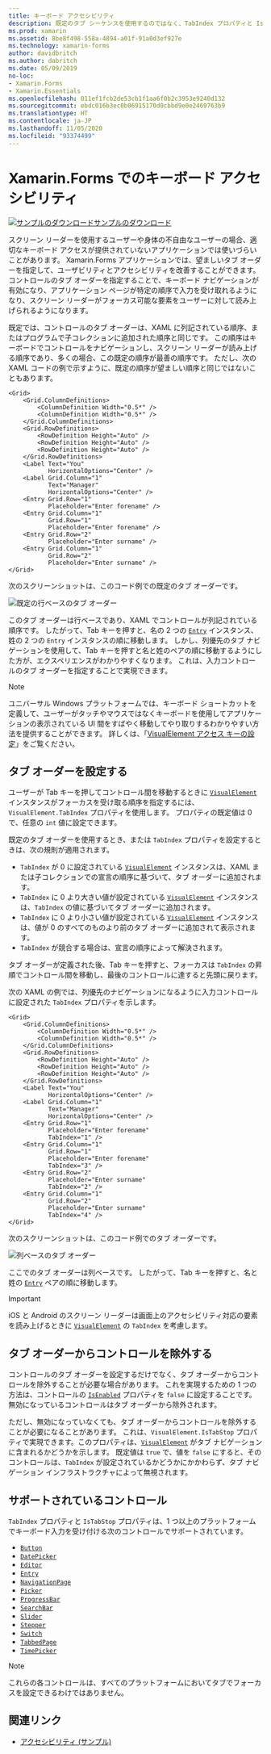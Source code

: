 ```yaml
---
title: キーボード アクセシビリティ
description: 既定のタブ シーケンスを使用するのではなく、TabIndex プロパティと IsTabStop プロパティの組み合わせでタブ シーケンスを指定することにより、UI のアクセシビリティを調整しなければならない場合があります。
ms.prod: xamarin
ms.assetid: 8be8f498-558a-4894-a01f-91a0d3ef927e
ms.technology: xamarin-forms
author: davidbritch
ms.author: dabritch
ms.date: 05/09/2019
no-loc:
- Xamarin.Forms
- Xamarin.Essentials
ms.openlocfilehash: 011ef1fcb2de53cb1f1aa6f0b2c3953e9240d132
ms.sourcegitcommit: ebdc016b3ec0b06915170d0cbbd9e0e2469763b9
ms.translationtype: HT
ms.contentlocale: ja-JP
ms.lasthandoff: 11/05/2020
ms.locfileid: "93374499"
---
```

# <a name="keyboard-accessibility-in-no-locxamarinforms"></a>Xamarin.Forms でのキーボード アクセシビリティ

[![サンプルのダウンロード](~/media/shared/download.png)サンプルのダウンロード](/samples/xamarin/xamarin-forms-samples/userinterface-accessibility)

スクリーン リーダーを使用するユーザーや身体の不自由なユーザーの場合、適切なキーボード アクセスが提供されていないアプリケーションでは使いづらいことがあります。 Xamarin.Forms アプリケーションでは、望ましいタブ オーダーを指定して、ユーザビリティとアクセシビリティを改善することができます。 コントロールのタブ オーダーを指定することで、キーボード ナビゲーションが有効になり、アプリケーション ページが特定の順序で入力を受け取れるようになり、スクリーン リーダーがフォーカス可能な要素をユーザーに対して読み上げられるようになります。

既定では、コントロールのタブ オーダーは、XAML に列記されている順序、またはプログラムで子コレクションに追加された順序と同じです。 この順序はキーボードでコントロールをナビゲーションし、スクリーン リーダーが読み上げる順序であり、多くの場合、この既定の順序が最善の順序です。 ただし、次の XAML コードの例で示すように、既定の順序が望ましい順序と同じではないこともあります。

```xaml
<Grid>
    <Grid.ColumnDefinitions>
        <ColumnDefinition Width="0.5*" />
        <ColumnDefinition Width="0.5*" />
    </Grid.ColumnDefinitions>
    <Grid.RowDefinitions>
        <RowDefinition Height="Auto" />
        <RowDefinition Height="Auto" />
        <RowDefinition Height="Auto" />
    </Grid.RowDefinitions>
    <Label Text="You"
           HorizontalOptions="Center" />
    <Label Grid.Column="1"
           Text="Manager"
           HorizontalOptions="Center" />
    <Entry Grid.Row="1"
           Placeholder="Enter forename" />
    <Entry Grid.Column="1"
           Grid.Row="1"
           Placeholder="Enter forename" />
    <Entry Grid.Row="2"
           Placeholder="Enter surname" />
    <Entry Grid.Column="1"
           Grid.Row="2"
           Placeholder="Enter surname" />
</Grid>
```

次のスクリーンショットは、このコード例での既定のタブ オーダーです。

![既定の行ベースのタブ オーダー](keyboard-images/default-tab-order.png)

このタブ オーダーは行ベースであり、XAML でコントロールが列記されている順序です。 したがって、Tab キーを押すと、名の 2 つの [`Entry`](xref:Xamarin.Forms.Entry) インスタンス、姓の 2 つの `Entry` インスタンスの順に移動します。 しかし、列優先のタブ ナビゲーションを使用して、Tab キーを押すと名と姓のペアの順に移動するようにした方が、エクスペリエンスがわかりやすくなります。 これは、入力コントロールのタブ オーダーを指定することで実現できます。

> [!NOTE]
> ユニバーサル Windows プラットフォームでは、キーボード ショートカットを定義して、ユーザーがタッチやマウスではなくキーボードを使用してアプリケーションの表示されている UI 間をすばやく移動してやり取りするわかりやすい方法を提供することができます。 詳しくは、「[VisualElement アクセス キーの設定](~/xamarin-forms/platform/windows/visualelement-access-keys.md)」をご覧ください。

## <a name="setting-the-tab-order"></a>タブ オーダーを設定する

ユーザーが Tab キーを押してコントロール間を移動するときに [`VisualElement`](xref:Xamarin.Forms.VisualElement) インスタンスがフォーカスを受け取る順序を指定するには、`VisualElement.TabIndex` プロパティを使用します。 プロパティの既定値は 0 で、任意の `int` 値に設定できます。

既定のタブ オーダーを使用するとき、または `TabIndex` プロパティを設定するときは、次の規則が適用されます。

- `TabIndex` が 0 に設定されている [`VisualElement`](xref:Xamarin.Forms.VisualElement) インスタンスは、XAML または子コレクションでの宣言の順序に基づいて、タブ オーダーに追加されます。
- `TabIndex` に 0 より大きい値が設定されている [`VisualElement`](xref:Xamarin.Forms.VisualElement) インスタンスは、`TabIndex` の値に基づいてタブ オーダーに追加されます。
- `TabIndex` に 0 より小さい値が設定されている [`VisualElement`](xref:Xamarin.Forms.VisualElement) インスタンスは、値が 0 のすべてのものより前のタブ オーダーに追加されて表示されます。
- `TabIndex` が競合する場合は、宣言の順序によって解決されます。

タブ オーダーが定義された後、Tab キーを押すと、フォーカスは `TabIndex` の昇順でコントロール間を移動し、最後のコントロールに達すると先頭に戻ります。

次の XAML の例では、列優先のナビゲーションになるように入力コントロールに設定された `TabIndex` プロパティを示します。

```xaml
<Grid>
    <Grid.ColumnDefinitions>
        <ColumnDefinition Width="0.5*" />
        <ColumnDefinition Width="0.5*" />
    </Grid.ColumnDefinitions>
    <Grid.RowDefinitions>
        <RowDefinition Height="Auto" />
        <RowDefinition Height="Auto" />
        <RowDefinition Height="Auto" />
    </Grid.RowDefinitions>
    <Label Text="You"
           HorizontalOptions="Center" />
    <Label Grid.Column="1"
           Text="Manager"
           HorizontalOptions="Center" />
    <Entry Grid.Row="1"
           Placeholder="Enter forename"
           TabIndex="1" />
    <Entry Grid.Column="1"
           Grid.Row="1"
           Placeholder="Enter forename"
           TabIndex="3" />
    <Entry Grid.Row="2"
           Placeholder="Enter surname"
           TabIndex="2" />
    <Entry Grid.Column="1"
           Grid.Row="2"
           Placeholder="Enter surname"
           TabIndex="4" />
</Grid>
```

次のスクリーンショットは、このコード例でのタブ オーダーです。

![列ベースのタブ オーダー](keyboard-images/correct-tab-order.png)

ここでのタブ オーダーは列ベースです。 したがって、Tab キーを押すと、名と姓の [`Entry`](xref:Xamarin.Forms.Entry) ペアの順に移動します。

> [!IMPORTANT]
> iOS と Android のスクリーン リーダーは画面上のアクセシビリティ対応の要素を読み上げるときに [`VisualElement`](xref:Xamarin.Forms.VisualElement) の `TabIndex` を考慮します。

## <a name="excluding-controls-from-the-tab-order"></a>タブ オーダーからコントロールを除外する

コントロールのタブ オーダーを設定するだけでなく、タブ オーダーからコントロールを除外することが必要な場合があります。 これを実現するための 1 つの方法は、コントロールの [`IsEnabled`](xref:Xamarin.Forms.VisualElement) プロパティを `false` に設定することです。無効になっているコントロールはタブ オーダーから除外されます。

ただし、無効になっていなくても、タブ オーダーからコントロールを除外することが必要になることがあります。 これは、`VisualElement.IsTabStop` プロパティで実現できます。このプロパティは、[`VisualElement`](xref:Xamarin.Forms.VisualElement) がタブ ナビゲーションに含まれるかどうかを示します。 既定値は `true` で、値を `false` にすると、そのコントロールは、`TabIndex` が設定されているかどうかにかかわらず、タブ ナビゲーション インフラストラクチャによって無視されます。

## <a name="supported-controls"></a>サポートされているコントロール

`TabIndex` プロパティと `IsTabStop` プロパティは、1 つ以上のプラットフォームでキーボード入力を受け付ける次のコントロールでサポートされています。

- [`Button`](xref:Xamarin.Forms.Button)
- [`DatePicker`](xref:Xamarin.Forms.DatePicker)
- [`Editor`](xref:Xamarin.Forms.Editor)
- [`Entry`](xref:Xamarin.Forms.Entry)
- [`NavigationPage`](xref:Xamarin.Forms.NavigationPage)
- [`Picker`](xref:Xamarin.Forms.Picker)
- [`ProgressBar`](xref:Xamarin.Forms.ProgressBar)
- [`SearchBar`](xref:Xamarin.Forms.SearchBar)
- [`Slider`](xref:Xamarin.Forms.Slider)
- [`Stepper`](xref:Xamarin.Forms.Stepper)
- [`Switch`](xref:Xamarin.Forms.Switch)
- [`TabbedPage`](xref:Xamarin.Forms.TabbedPage)
- [`TimePicker`](xref:Xamarin.Forms.TimePicker)

> [!NOTE]
> これらの各コントロールは、すべてのプラットフォームにおいてタブでフォーカスを設定できるわけではありません。

## <a name="related-links"></a>関連リンク

- [アクセシビリティ (サンプル)](/samples/xamarin/xamarin-forms-samples/userinterface-accessibility)